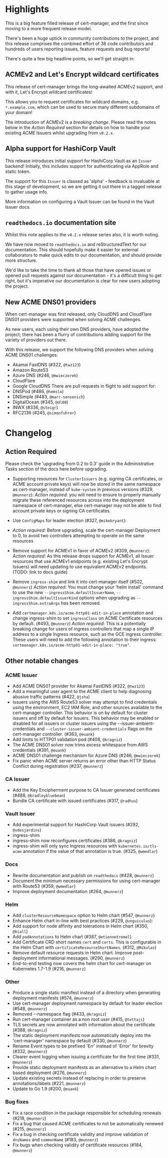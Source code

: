 # Highlights

This is a big feature filled release of cert-manager, and the first since moving
to a more frequent release model.

There's been a huge uptick in community contributions to the project, and this
release comprises the combined effort of 38 code contributors and hundreds of
users reporting issues, feature requests and bug reports!

There's quite a few big headline points, so we'll get straight in:

## ACMEv2 and Let's Encrypt wildcard certificates

This release of cert-manager brings the long-awaited ACMEv2 support, and with
it, Let's Encrypt wildcard certificates!

This allows you to request certificates for wildcard domains, e.g.
`*.example.com`, which can be used to secure many different subdomains of your
domain!

The introduction of ACMEv2 is a _breaking change_. Please read the notes below
in the _Action Required_ section for details on how to handle your existing ACME
Issuers whilst upgrading from `v0.2.x`.

## Alpha support for HashiCorp Vault

This release introduces initial support for HashiCorp Vault as an `Issuer`
backend! Initially, this includes support for authenticating via AppRole and
static token.

The support for this `Issuer` is classed as 'alpha' - feedback is invaluable at
this stage of development, so we are getting it out there in a tagged release to
gather usage info.

More information on configuring a Vault Issuer can be found in the Vault Issuer
docs.

## `readthedocs.io` documentation site

Whilst this note applies to the `v0.2.x` release series also, it is worth
noting.

We have now moved to `readthedocs.io` and reStructuredText for our
documentation. This should hopefully make it easier for external collaborators
to make quick edits to our documentation, and should provide more structure.

We'd like to take the time to thank all those that have opened issues or opened
pull requests against our documentation - it's a difficult thing to get right,
but it's imperative our documentation is clear for new users adopting the
project.

## New ACME DNS01 providers

When cert-manager was first released, only CloudDNS and CloudFlare DNS01
providers were supported when solving ACME challenges.

As new users, each using their own DNS providers, have adopted the project;
there has been a flurry of contributions adding support for the variety of
providers out there.

With this release, we support the following DNS providers when solving ACME
DNS01 challenges:

- Akamai FastDNS (#322, `@twz123`)
- Amazon Route53
- Azure DNS (#246, `@mwieczorek`)
- CloudFlare
- Google CloudDNS There are pull requests in flight to add support for:
- DNSPod (#486, `@hemslo`)
- DNSimple (#483, `@marc-sensenich`)
- DigitalOcean (#345, `@dl00`)
- INWX (#336, `@steigr`)
- RFC2136 (#245, `@simonfuhrer`)

# Changelog

## Action Required

Please check the 'upgrading from 0.2 to 0.3' guide in the Administrative Tasks
section of the docs here before upgrading.

- Supporting resources for `ClusterIssuers` (e.g. signing CA certificates, or
  ACME account private keys) will now be stored in the same namespace as
  cert-manager, instead of `kube-system` in previous versions (#329,
  `@munnerz`): _Action required_: you will need to ensure to properly manually
  migrate these referenced resources across into the deployment namespace of
  cert-manager, else cert-manager may not be able to find account private keys
  or signing CA certificates.

- Use `ConfigMaps` for leader election (#327, `@mikebryant`):
- _Action required_: Before upgrading, scale the cert-manager Deployment to 0,
  to avoid two controllers attempting to operate on the same resources

- Remove support for ACMEv1 in favor of ACMEv2 (#309, `@munnerz`): _Action
  required_: As this release drops support for ACMEv1, all Issuer resources that
  use ACMEv1 endpoints (e.g. existing Let's Encrypt Issuers) will need updating
  to use equivalent ACMEv2 endpoints. (TODO: link to docs guide)

- Remove `ingress-shim` and link it into cert-manager itself (#502, `@munnerz`)
  _Action required_: You must change your 'helm install' command to use the new
  `--ingressShim.defaultIssuerName`, `--ingressShim.defaultIssuerKind` options
  when upgrading as `--ingressShim.extraArgs` has been removed.

- Add `certmanager.k8s.io/acme-http01-edit-in-place` annotation and change
  ingress-shim to set `ingressClass` on ACME Certificate resources by default.
  (#493, `@munnerz`) _Action required_: This is a potentially breaking change
  for users of ingress controllers that map a single IP address to a single
  Ingress resource, such as the GCE ingress controller. These users will need to
  add the following annotation to their ingress:
  `certmanager.k8s.io/acme-http01-edit-in-place: "true"`.

## Other notable changes

### ACME Issuer

- Add ACME DNS01 provider for Akamai FastDNS (#322, `@twz123`)
- Add a meaningful user agent to the ACME client to help diagnosing abusive
  traffic patterns (#422, `@jsha`)
- Issuers using the AWS Route53 solver may attempt to find credentials using the
  environment, EC2 IAM Role, and other sources available to the cert-manager
  controller. This behavior is on by default for cluster issuers and off by
  default for issuers. This behavior may be enabled or disabled for all issuers
  or cluster issuers using the --issuer-ambient-credentials and
  `--cluster-issuer-ambient-credentials` flags on the cert-manager controller.
  (#363, `@euank`)
- Add limits to HTTP01 validation pod (#408, `@kragniz`)
- The ACME DNS01 solver now trims excess whitespace from AWS credentials (#391,
  `@euank`)
- ACME DNS01 challenge mechanism for Azure DNS (#246, `@mwieczorek`)
- Fix panic when ACME server returns an error other than HTTP Status Conflict
  during registration (#237, `@munnerz`)

### CA Issuer

- Add the Key Encipherment purpose to CA Issuer generated certificates (#488,
  `@bradleybluebean`)
- Bundle CA certificate with issued certificates (#317, `@radhus`)

### Vault Issuer

- Add experimental support for HashiCorp Vault issuers (#292, `@vdesjardins`)
- ingress-shim
- ingress-shim now reconfigures certificates (#386, `@kragniz`)
- ingress-shim will only sync Ingress resources with `kubernetes.io/tls-acme`
  annotation if the value of that annotation is true. (#325, `@wmedlar`)

### Docs

- Rewrite documentation and publish on `readthedocs` (#428, `@munnerz`)
- Document the minimum necessary permissions for using cert-manager with Route53
  (#359, `@wmedlar`)
- Improve deployment documentation (#264, `@munnerz`)

### Helm

- Add `clusterResourceNamespace` option to Helm chart (#547, `@munnerz`)
- Enhance Helm chart in-line with best practices (#229, `@unguiculus`):
- Add support for node affinity and tolerations in Helm chart (#350, `@kiall`)
- Add `podAnnotations` to Helm chart (#387, `@etiennetremel`)
- Add Certificate CRD short names `cert` and `certs`. This is configurable in
  the Helm Chart with `certificateResourceShortNames`. (#312, `@Mikulas`)
- Remove default resource requests in Helm chart. Improve post-deployment
  informational messages. (#290, `@munnerz`)
- End-to-end testing now covers the helm chart for cert-manager on Kubernetes
  1.7-1.9 (#216, `@munnerz`)

### Other

- Produce a single static manifest instead of a directory when generating
  deployment manifests (#574, `@munnerz`)
- Use cert-manager deployment namespace by default for leader election (#548,
  `@munnerz`)
- Removed --namespace flag (#433, `@kragniz`)
- Run cert-manager container as a non root user (#415, `@tettaji`)
- TLS secrets are now annotated with information about the certificate (#388,
  `@kragniz`)
- The static deployment manifests now automatically deploy into the
  'cert-manager' namespace by default (#330, `@munnerz`)
- Rename Event types to be prefixed 'Err' instead of 'Error' for brevity (#332,
  `@munnerz`)
- Clearer event logging when issuing a certificate for the first time (#331,
  `@munnerz`)
- Provide static deployment manifests as an alternative to a Helm chart based
  deployment (#276, `@munnerz`)
- Update existing secrets instead of replacing in order to preserve
  annotations/labels (#221, `@munnerz`)
- Update to Go 1.9 (#200, `@euank`)

### Bug fixes

- Fix a race condition in the package responsible for scheduling renewals (#218,
  `@munnerz`)
- Fix a bug that caused ACME certificates to not be automatically renewed (#215,
  `@munnerz`)
- Fix a bug in checking certificate validity and improve validation of
  `dnsNames` and `commonName` (#183, `@munnerz`)
- Fix bugs when checking validity of certificate resources (#184, `@munnerz`)
